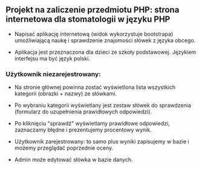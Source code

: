 ## Projekt na zaliczenie przedmiotu PHP: strona internetowa dla stomatologii w języku PHP 

- Napisać aplikację internetową  (widok wykorzystuje bootstrapa) umożliwiającą naukę i sprawdzenie znajomości słówek z języka obcego.

- Aplikacja jest przeznaczona dla dzieci ze szkoły podstawowej. Językiem interfejsu ma być język polski. 

### Użytkownik niezarejestrowany: 

- Na stronie głównej powinna zostać wyświetlona lista wszystkich kategorii (obrazki + nazwy) ze słówkami.

- Po wybraniu kategorii wyświetlany jest zestaw słówek do sprawdzenia (formularz do uzupełnienia prawidłowych odpowiedzi).

- Po kliknięciu "sprawdź" wyświetlamy prawidłowe odpowiedzi, zaznaczamy błędne i prezentujemy procentowy wynik.

- Użytkownik zarejestrowany: to samo plus wyniki zapisujemy w bazie i możemy przeglądać poprzednie oceny.

- Admin może edytować słówka w bazie danych.
